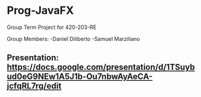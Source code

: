 # Prog-JavaFX
Group Term Project for 420-203-RE

Group Members:
-Daniel Diliberto
-Samuel Marziliano

## Presentation: https://docs.google.com/presentation/d/1TSuybud0eG9NEw1A5J1b-Ou7nbwAyAeCA-jcfqRL7rg/edit